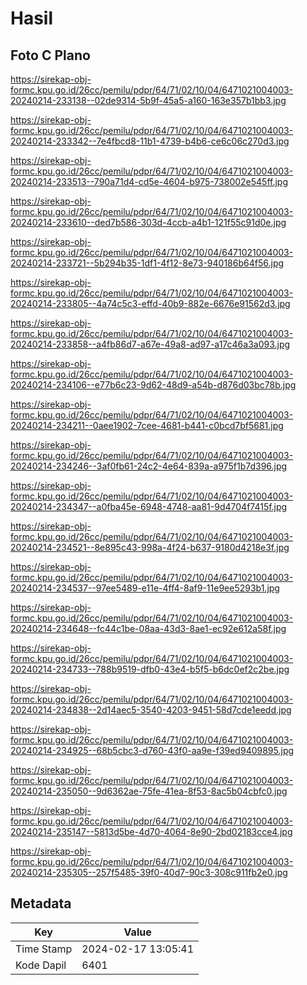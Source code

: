 # Hasil

## Foto C Plano

https://sirekap-obj-formc.kpu.go.id/26cc/pemilu/pdpr/64/71/02/10/04/6471021004003-20240214-233138--02de9314-5b9f-45a5-a160-163e357b1bb3.jpg

https://sirekap-obj-formc.kpu.go.id/26cc/pemilu/pdpr/64/71/02/10/04/6471021004003-20240214-233342--7e4fbcd8-11b1-4739-b4b6-ce6c06c270d3.jpg

https://sirekap-obj-formc.kpu.go.id/26cc/pemilu/pdpr/64/71/02/10/04/6471021004003-20240214-233513--790a71d4-cd5e-4604-b975-738002e545ff.jpg

https://sirekap-obj-formc.kpu.go.id/26cc/pemilu/pdpr/64/71/02/10/04/6471021004003-20240214-233610--ded7b586-303d-4ccb-a4b1-121f55c91d0e.jpg

https://sirekap-obj-formc.kpu.go.id/26cc/pemilu/pdpr/64/71/02/10/04/6471021004003-20240214-233721--5b294b35-1df1-4f12-8e73-940186b64f56.jpg

https://sirekap-obj-formc.kpu.go.id/26cc/pemilu/pdpr/64/71/02/10/04/6471021004003-20240214-233805--4a74c5c3-effd-40b9-882e-6676e91562d3.jpg

https://sirekap-obj-formc.kpu.go.id/26cc/pemilu/pdpr/64/71/02/10/04/6471021004003-20240214-233858--a4fb86d7-a67e-49a8-ad97-a17c46a3a093.jpg

https://sirekap-obj-formc.kpu.go.id/26cc/pemilu/pdpr/64/71/02/10/04/6471021004003-20240214-234106--e77b6c23-9d62-48d9-a54b-d876d03bc78b.jpg

https://sirekap-obj-formc.kpu.go.id/26cc/pemilu/pdpr/64/71/02/10/04/6471021004003-20240214-234211--0aee1902-7cee-4681-b441-c0bcd7bf5681.jpg

https://sirekap-obj-formc.kpu.go.id/26cc/pemilu/pdpr/64/71/02/10/04/6471021004003-20240214-234246--3af0fb61-24c2-4e64-839a-a975f1b7d396.jpg

https://sirekap-obj-formc.kpu.go.id/26cc/pemilu/pdpr/64/71/02/10/04/6471021004003-20240214-234347--a0fba45e-6948-4748-aa81-9d4704f7415f.jpg

https://sirekap-obj-formc.kpu.go.id/26cc/pemilu/pdpr/64/71/02/10/04/6471021004003-20240214-234521--8e895c43-998a-4f24-b637-9180d4218e3f.jpg

https://sirekap-obj-formc.kpu.go.id/26cc/pemilu/pdpr/64/71/02/10/04/6471021004003-20240214-234537--97ee5489-e11e-4ff4-8af9-11e9ee5293b1.jpg

https://sirekap-obj-formc.kpu.go.id/26cc/pemilu/pdpr/64/71/02/10/04/6471021004003-20240214-234648--fc44c1be-08aa-43d3-8ae1-ec92e612a58f.jpg

https://sirekap-obj-formc.kpu.go.id/26cc/pemilu/pdpr/64/71/02/10/04/6471021004003-20240214-234733--788b9519-dfb0-43e4-b5f5-b6dc0ef2c2be.jpg

https://sirekap-obj-formc.kpu.go.id/26cc/pemilu/pdpr/64/71/02/10/04/6471021004003-20240214-234838--2d14aec5-3540-4203-9451-58d7cde1eedd.jpg

https://sirekap-obj-formc.kpu.go.id/26cc/pemilu/pdpr/64/71/02/10/04/6471021004003-20240214-234925--68b5cbc3-d760-43f0-aa9e-f39ed9409895.jpg

https://sirekap-obj-formc.kpu.go.id/26cc/pemilu/pdpr/64/71/02/10/04/6471021004003-20240214-235050--9d6362ae-75fe-41ea-8f53-8ac5b04cbfc0.jpg

https://sirekap-obj-formc.kpu.go.id/26cc/pemilu/pdpr/64/71/02/10/04/6471021004003-20240214-235147--5813d5be-4d70-4064-8e90-2bd02183cce4.jpg

https://sirekap-obj-formc.kpu.go.id/26cc/pemilu/pdpr/64/71/02/10/04/6471021004003-20240214-235305--257f5485-39f0-40d7-90c3-308c911fb2e0.jpg


## Metadata

| Key        | Value               |
| ---------- | ------------------- |
| Time Stamp | 2024-02-17 13:05:41 |
| Kode Dapil | 6401                |



